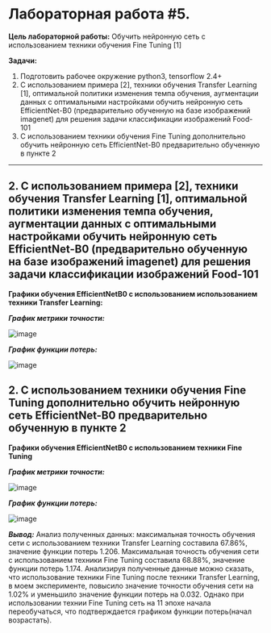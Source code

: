 # Лабораторная работа #5.

**Цель лабораторной работы:**  Обучить нейронную сеть с использованием техники
обучения Fine Tuning [1]

**Задачи:**

1. Подготовить рабочее окружение python3, tensorflow 2.4+
2. С использованием примера [2], техники обучения Transfer Learning [1],
оптимальной политики изменения темпа обучения, аугментации данных с
оптимальными настройками обучить нейронную сеть EfficientNet-B0
(предварительно обученную на базе изображений imagenet) для решения задачи
классификации изображений Food-101
3. С использованием техники обучения Fine Tuning дополнительно обучить
нейронную сеть EfficientNet-B0 предварительно обученную в пункте 2
<hr/>


## 2. С использованием примера [2], техники обучения Transfer Learning [1], оптимальной политики изменения темпа обучения, аугментации данных с оптимальными настройками обучить нейронную сеть EfficientNet-B0 (предварительно обученную на базе изображений imagenet) для решения задачи классификации изображений Food-101 ##


**Графики обучения EfficientNetB0 с использованием использованием техники Transfer Learning:**

***График метрики точности:***

![image](https://user-images.githubusercontent.com/56519328/118481160-d7f3a100-b71b-11eb-95cc-43f0679cab91.png)

***График функции потерь:***

![image](https://user-images.githubusercontent.com/56519328/118481200-e2159f80-b71b-11eb-9e0c-b63fc121e650.png)



## 2.  С использованием техники обучения Fine Tuning дополнительно обучить нейронную сеть EfficientNet-B0 предварительно обученную в пункте 2 ##

**Графики обучения EfficientNetB0 с использованием техники Fine Tuning**


***График метрики точности:***

![image](https://user-images.githubusercontent.com/56519328/118481374-17ba8880-b71c-11eb-8c26-53eb2764126c.png)

***График функции потерь:***

![image](https://user-images.githubusercontent.com/56519328/117626378-b6287600-b17f-11eb-8226-528ea8d4c142.png)



***Вывод:***
Анализ полученных данных: максимальная точность обучения сети с использованием техники Transfer Learning составила 67.86%, значение функции потерь 1.206. Максимальная точность обучения сети с использованием техники Fine Tuning составила 68.88%, значение функции потерь 1.174. Анализируя полученные данные можно сказать, что использование техники Fine Tuning после техники Transfer Learning, в моем эксперименте, повысило значение точности обучения сети на 1.02% и  уменьшило значение функции потерь на 0.032. Однако при использовании технии Fine Tuning сеть на 11 эпохе начала переобучаться, что подтверждается графиком функции потерь(начал возрастать).
